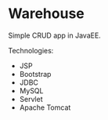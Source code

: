 # Warehouse
Simple CRUD app in JavaEE.

Technologies:
<ul>
<li>JSP</li>
<li>Bootstrap</li>
<li>JDBC</li>
<li>MySQL</li>
<li>Servlet</li>
<li>Apache Tomcat</li>
</ul>
